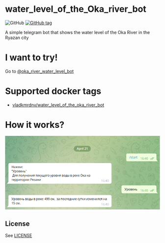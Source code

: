 # water_level_of_the_Oka_river_bot
![GitHub](https://img.shields.io/github/license/v-kamerdinerov/water_level_of_the_Oka_river_bot)
[![GitHub tag](https://img.shields.io/github/tag/v-kamerdinerov/water_level_of_the_Oka_river_bot.svg)](https://github.com/v-kamerdinerov/water_level_of_the_Oka_river_bot/tags)

A simple telegram bot that shows the water level of the Oka River in the Ryazan city


# I want to try!
Go to [@oka_river_water_level_bot](https://t.me/oka_river_water_level_bot)



# Supported docker tags

-   [vladkmrdnv/water_level_of_the_oka_river_bot](https://hub.docker.com/r/vladkmrdnv/water_level_of_the_oka_river_bot/tags)


# How it works?

![Example](img/example.png)

## License

See [LICENSE](LICENSE.md)